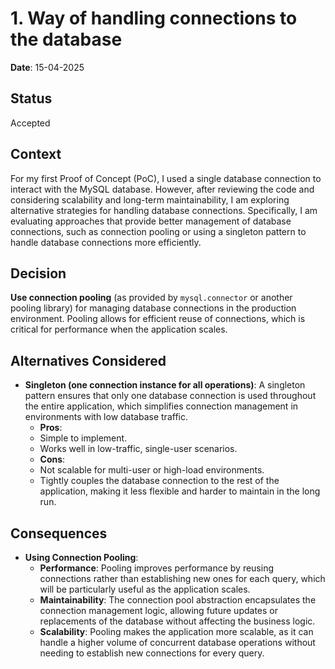 # 1. Way of handling connections to the database

**Date**: 15-04-2025

## Status

Accepted

## Context

For my first Proof of Concept (PoC), I used a single database connection to interact with the MySQL database. However, after reviewing the code and considering scalability and long-term maintainability, I am exploring alternative strategies for handling database connections. Specifically, I am evaluating approaches that provide better management of database connections, such as connection pooling or using a singleton pattern to handle database connections more efficiently.

## Decision

**Use connection pooling** (as provided by `mysql.connector` or another pooling library) for managing database connections in the production environment. Pooling allows for efficient reuse of connections, which is critical for performance when the application scales.

## Alternatives Considered

- **Singleton (one connection instance for all operations)**:
A singleton pattern ensures that only one database connection is used throughout the entire application, which simplifies connection management in environments with low database traffic.
  - **Pros**:
   - Simple to implement.  
   - Works well in low-traffic, single-user scenarios.
  - **Cons**:
   - Not scalable for multi-user or high-load environments.
   - Tightly couples the database connection to the rest of the application, making it less flexible and harder to maintain in the long run.

## Consequences

- **Using Connection Pooling**:
  - **Performance**: Pooling improves performance by reusing connections rather than establishing new ones for each query, which will be particularly useful as the application scales.
  - **Maintainability**: The connection pool abstraction encapsulates the connection management logic, allowing future updates or replacements of the database without affecting the business logic.
  - **Scalability**: Pooling makes the application more scalable, as it can handle a higher volume of concurrent database operations without needing to establish new connections for every query.

